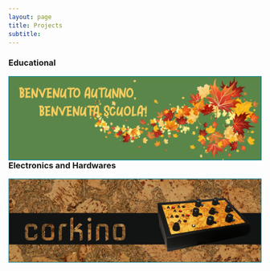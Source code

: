 ```yaml
---
layout: page
title: Projects
subtitle:
---
```


### Educational
[<img src="https://github.com/Velitch/velitch/blob/main/assets/img/projects/post_autunno.png?raw=true" align="right" />](https://velitch.github.io/velitch/2021-10-27-autunno/)

___________

### Electronics and Hardwares
[<img src="https://github.com/Velitch/velitch/blob/main/assets/img/post_corkino.png?raw=true" align="right" />](https://velitch.github.io/velitch/2021-10-13-corkino/)

___________
